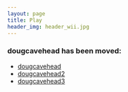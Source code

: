 ```yaml
---
layout: page
title: Play
header_img: header_wii.jpg
---
```


### dougcavehead has been moved:

+ [dougcavehead](http://www.insaniak.com/dougcavehead/)
+ [dougcavehead2](http://www.insaniak.com/dougcavehead2/)
+ [dougcavehead3](http://www.insaniak.com/dougcavehead3/)